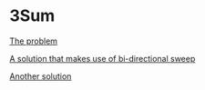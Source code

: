 # 3Sum

[The problem](https://leetcode.com/problems/3sum/)

[A solution that makes use of bi-directional sweep](https://leetcode.com/problems/3sum/discuss/7380/Concise-O(N2)-Java-solution)

[Another solution](https://leetcode.com/problems/3sum/discuss/7402/Share-my-AC-C%2B%2B-solution-around-50ms-O(N*N)-with-explanation-and-comments)